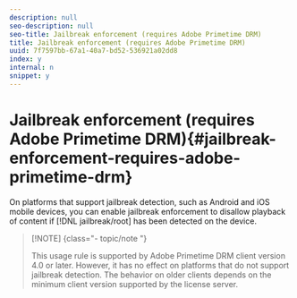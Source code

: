 ```yaml
---
description: null
seo-description: null
seo-title: Jailbreak enforcement (requires Adobe Primetime DRM)
title: Jailbreak enforcement (requires Adobe Primetime DRM)
uuid: 7f7597bb-67a1-40a7-bd52-536921a02dd8
index: y
internal: n
snippet: y
---
```


# Jailbreak enforcement (requires Adobe Primetime DRM){#jailbreak-enforcement-requires-adobe-primetime-drm}

On platforms that support jailbreak detection, such as Android and iOS mobile devices, you can enable jailbreak enforcement to disallow playback of content if [!DNL jailbreak/root] has been detected on the device.

>[!NOTE] {class="- topic/note "}
>
>This usage rule is supported by Adobe Primetime DRM client version 4.0 or later. However, it has no effect on platforms that do not support jailbreak detection. The behavior on older clients depends on the minimum client version supported by the license server.

